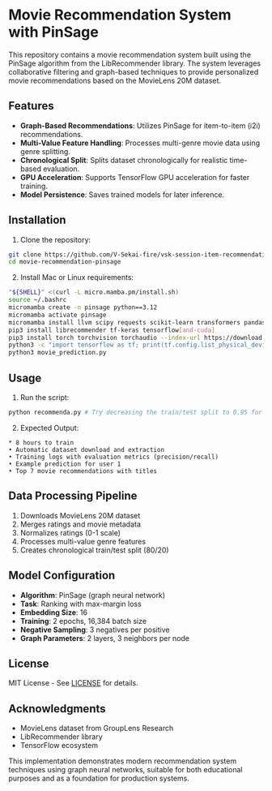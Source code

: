 # Movie Recommendation System with PinSage

This repository contains a movie recommendation system built using the PinSage algorithm from the LibRecommender library. The system leverages collaborative filtering and graph-based techniques to provide personalized movie recommendations based on the MovieLens 20M dataset.

## Features

- **Graph-Based Recommendations**: Utilizes PinSage for item-to-item (i2i) recommendations.
- **Multi-Value Feature Handling**: Processes multi-genre movie data using genre splitting.
- **Chronological Split**: Splits dataset chronologically for realistic time-based evaluation.
- **GPU Acceleration**: Supports TensorFlow GPU acceleration for faster training.
- **Model Persistence**: Saves trained models for later inference.

## Installation

1. Clone the repository:

```bash
git clone https://github.com/V-Sekai-fire/vsk-session-item-recommendation-01
cd movie-recommendation-pinsage
```

2. Install Mac or Linux requirements:

```bash
"${SHELL}" <(curl -L micro.mamba.pm/install.sh)
source ~/.bashrc
micromamba create -n pinsage python==3.12
micromamba activate pinsage
micromamba install llvm scipy requests scikit-learn transformers pandas
pip3 install librecommender tf-keras tensorflow[and-cuda]
pip3 install torch torchvision torchaudio --index-url https://download.pytorch.org/whl/cu126
python3 -c "import tensorflow as tf; print(tf.config.list_physical_devices('GPU'))"
python3 movie_prediction.py
```

## Usage

1. Run the script:

```bash
python recommenda.py # Try decreasing the train/test split to 0.95 for faster results and worse performance.
```

2. Expected Output:

```
* 8 hours to train
• Automatic dataset download and extraction
• Training logs with evaluation metrics (precision/recall)
• Example prediction for user 1
• Top 7 movie recommendations with titles
```

## Data Processing Pipeline

1. Downloads MovieLens 20M dataset
2. Merges ratings and movie metadata
3. Normalizes ratings (0-1 scale)
4. Processes multi-value genre features
5. Creates chronological train/test split (80/20)

## Model Configuration

- **Algorithm**: PinSage (graph neural network)
- **Task**: Ranking with max-margin loss
- **Embedding Size**: 16
- **Training**: 2 epochs, 16,384 batch size
- **Negative Sampling**: 3 negatives per positive
- **Graph Parameters**: 2 layers, 3 neighbors per node

## License

MIT License - See [LICENSE](LICENSE) for details.

## Acknowledgments

- MovieLens dataset from GroupLens Research
- LibRecommender library
- TensorFlow ecosystem

This implementation demonstrates modern recommendation system techniques using graph neural networks, suitable for both educational purposes and as a foundation for production systems.
